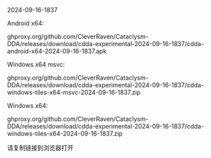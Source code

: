 2024-09-16-1837

Android x64:

ghproxy.org/github.com/CleverRaven/Cataclysm-DDA/releases/download/cdda-experimental-2024-09-16-1837/cdda-android-x64-2024-09-16-1837.apk

Windows x64 msvc:

ghproxy.org/github.com/CleverRaven/Cataclysm-DDA/releases/download/cdda-experimental-2024-09-16-1837/cdda-windows-tiles-x64-msvc-2024-09-16-1837.zip

Windows x64:

ghproxy.org/github.com/CleverRaven/Cataclysm-DDA/releases/download/cdda-experimental-2024-09-16-1837/cdda-windows-tiles-x64-2024-09-16-1837.zip

请复制链接到浏览器打开

